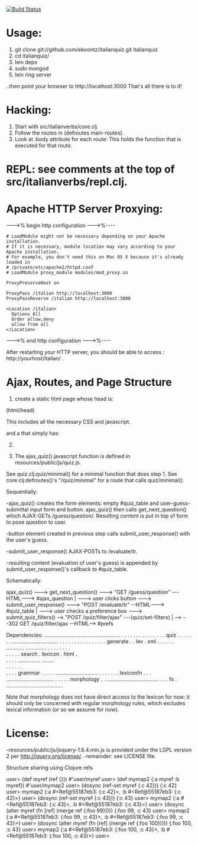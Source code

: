 [![Build Status](https://secure.travis-ci.org/travis-ci/ekoontz-italianquiz?branch=master)](http://travis-ci.org/travis-ci/ekoontz-italianquiz)

# Usage:

1. git clone git://github.com/ekoontz/italianquiz.git italianquiz
2. cd italianquiz/
3. lein deps
4. sudo mongod 
5. lein ring server

  ..then point your browser to http://localhost:3000
  That's all there is to it!

# Hacking:

1. Start with src/italianverbs/core.clj
2. Follow the routes in (defroutes main-routes).
3. Look at :body attribute for each route:
   This holds the function that is executed for that route.

# REPL: see comments at the top of src/italianverbs/repl.clj.

# Apache HTTP Server Proxying:

--->% begin http configuration --->%----

    # LoadModule might not be necessary depending on your Apache installation.
    # If it is necessary, module location may vary according to your Apache installation.
    # For example, you don't need this on Mac OS X because it's already loaded in
    # /private/etc/apache2/httpd.conf
    # LoadModule proxy_module modules/mod_proxy.so

    ProxyPreserveHost on

    ProxyPass /italian http://localhost:3000
    ProxyPassReverse /italian http://localhost:3000

    <Location /italian>
      Options All
      Order allow,deny
      allow from all
    </Location>

--->% end http configuration --->%----

After restarting your HTTP server, you should be able to access : http://yourhost/italian/ .

# Ajax, Routes, and Page Structure

1. create a static html page whose head is:

(html/head)

This includes all the necessary CSS and javascript.

and a <body> that simply has:

2. <body onload="ajax_quiz()"/>

3. The ajax_quiz() javascript function is defined in resources/public/js/quiz.js.

See quiz.clj:quiz/minimal() for a minimal function that does step 1.
See core.clj:defroutes()'s "/quiz/minimal" for a route that calls quiz/minimal().

Sequentially:

-ajax_quiz() creates the form elements: empty #quiz_table and user-guess-submittal input form and button.
ajax_quiz() then calls get_next_question() which AJAX-GETs /guess/question/. Resulting content is put in
top of form to pose question to user.

-button element created in previous step calls submit_user_response() with the user's guess.

-submit_user_response() AJAX-POSTs to /evaluate/tr.

-resulting content (evaluation of user's guess) is appended by submit_user_response()'s callback to #quiz_table.

Schematically:

ajax_quiz()
\---> get_next_question() ---> "GET /guess/question" ---HTML---> #ajax_question
|
\---> user clicks button ---> submit_user_response() ---> "POST /evaluate/tr" --HTML---> #quiz_table
|
\---> user checks a preference box ---> submit_quiz_filters() --> "POST /quiz/filter/ajax" ---(quiz/set-filters) 
                                                                                           |
                                                                                           \--> --302 GET /quiz/filter/ajax --HTML--> #prefs


Dependencies:
...................................................
.  .  .   .  .  .   .                             .
.  .  .   .  .  .   . quiz                        .
.  .  .   .  .  .   ...............................
.  .  .   .  .  .          .         .      .     . 
.  .  .   .  .  . generate .         . lev  . xml . 
.  .  .   .  .  ............         ..............
.  .  .   .  .             .         .      .         
.  .  .   .  .  search     . lexicon . html .         
.  .  .   .  ...............         ........         
.  .  .   .                .         .                
.  .  .   . grammar        .         .
.  .  .   ............................ 
.  .  .                              .
.  .  .  lexiconfn                   .
.  .  ................................
.  .                                 .
.  . morphology                      .
.  ...................................
.                                    .
.  fs                                .
......................................


Note that morphology does not have direct access to the lexicon for now: it should
only be concerned with regular morphology rules, which excludes lexical information
(or so we assume for now).

# License:

-resources/public/js/jsquery-1.6.4.min.js 
  is provided under the LGPL version 2 per http://jquery.org/license/.
-remainder: see LICENSE file.

Structure sharing using Clojure refs

user> (def myref (ref {}))
#'user/myref
user> (def mymap2 {:a myref :b myref})
#'user/mymap2
user> (dosync (ref-set myref {:c 42}))
{:c 42}
user> mymap2
{:a #<Ref@55187eb3: {:c 42}>, :b #<Ref@55187eb3: {:c 42}>}
user> (dosync (ref-set myref {:c 43}))
{:c 43}
user> mymap2
{:a #<Ref@55187eb3: {:c 43}>, :b #<Ref@55187eb3: {:c 43}>}
user> (dosync (alter myref (fn [ref] (merge ref {:foo 99}))))
{:foo 99, :c 43}
user> mymap2
{:a #<Ref@55187eb3: {:foo 99, :c 43}>, :b #<Ref@55187eb3: {:foo 99, :c 43}>}
user> (dosync (alter myref (fn [ref] (merge ref {:foo 100}))))
{:foo 100, :c 43}
user> mymap2
{:a #<Ref@55187eb3: {:foo 100, :c 43}>, :b #<Ref@55187eb3: {:foo 100, :c 43}>}
user> 


